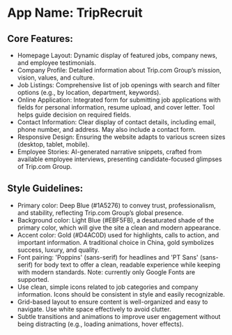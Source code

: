 # **App Name**: TripRecruit

## Core Features:

- Homepage Layout: Dynamic display of featured jobs, company news, and employee testimonials.
- Company Profile: Detailed information about Trip.com Group’s mission, vision, values, and culture.
- Job Listings: Comprehensive list of job openings with search and filter options (e.g., by location, department, keywords).
- Online Application: Integrated form for submitting job applications with fields for personal information, resume upload, and cover letter. Tool helps guide decision on required fields.
- Contact Information: Clear display of contact details, including email, phone number, and address. May also include a contact form.
- Responsive Design: Ensuring the website adapts to various screen sizes (desktop, tablet, mobile).
- Employee Stories: AI-generated narrative snippets, crafted from available employee interviews, presenting candidate-focused glimpses of Trip.com Group.

## Style Guidelines:

- Primary color: Deep Blue (#1A5276) to convey trust, professionalism, and stability, reflecting Trip.com Group’s global presence.
- Background color: Light Blue (#EBF5FB), a desaturated shade of the primary color, which will give the site a clean and modern appearance.
- Accent color: Gold (#D4AC0D) used for highlights, calls to action, and important information. A traditional choice in China, gold symbolizes success, luxury, and quality.
- Font pairing: 'Poppins' (sans-serif) for headlines and 'PT Sans' (sans-serif) for body text to offer a clean, readable experience while keeping with modern standards. Note: currently only Google Fonts are supported.
- Use clean, simple icons related to job categories and company information. Icons should be consistent in style and easily recognizable.
- Grid-based layout to ensure content is well-organized and easy to navigate. Use white space effectively to avoid clutter.
- Subtle transitions and animations to improve user engagement without being distracting (e.g., loading animations, hover effects).